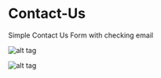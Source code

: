 # Contact-Us
Simple Contact Us Form with checking email

![alt tag](https://cloud.githubusercontent.com/assets/10539665/16150863/743a6226-34a2-11e6-9fe0-4bfc9d75cda6.jpg)

![alt tag](https://cloud.githubusercontent.com/assets/10539665/16150862/743896d0-34a2-11e6-97b7-23c18dd97ac0.jpg)
